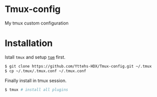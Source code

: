# Tmux-config

My tmux custom configuration

# Installation

Istall ``tmux`` and setup [``tpm``](https://github.com/tmux-plugins/tpm) first.

```bash
$ git clone https://github.com/Yttehs-HDX/Tmux-config.git ~/.tmux
$ cp ~/.tmux/.tmux.conf ~/.tmux.conf
```

Finally install in tmux session.

```bash
$ tmux # install all plugins
```
